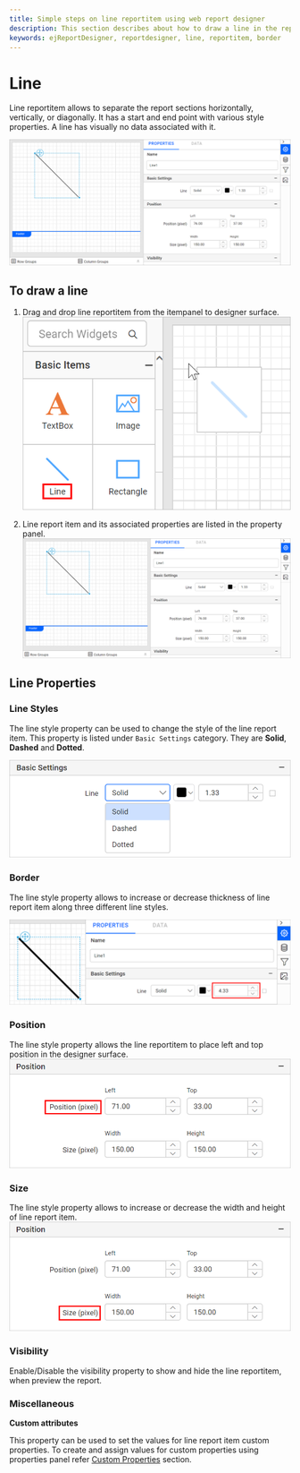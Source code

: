 ```yaml
---
title: Simple steps on line reportitem using web report designer
description: This section describes about how to draw a line in the report and its properties using the Bold Report Designer
keywords: ejReportDesigner, reportdesigner, line, reportitem, border
---
```


# Line

Line reportitem allows to separate the report sections  horizontally, vertically, or diagonally. It has a start and end point with various style properties. A line has visually no data associated with it.

![Line report item in design area](/static/assets/on-premise/images/report-designer/report-items/line/line-reportitem-designarea.png)

## To draw a line

1. Drag and drop line reportitem from the itempanel to designer surface.
![Drag and drop line report item in design area](/static/assets/on-premise/images/report-designer/report-items/line/drag-drop-line-reportitem.png)

2. Line report item and its associated properties are listed in the property panel.
![Line report item in design area](/static/assets/on-premise/images/report-designer/report-items/line/line-reportitem-designarea.png)

## Line Properties

### Line Styles

The line style property can be used to change the style of the line report item. This property is listed under `Basic Settings` category. They are **Solid**, **Dashed** and **Dotted**.

![Line reportitem different styles](/static/assets/on-premise/images/report-designer/report-items/line/line-style-types.png)

### Border

The line style property allows to increase or decrease thickness of line report item along three different line styles.

![Line reportitem border styles](/static/assets/on-premise/images/report-designer/report-items/line/line-reportitem-border.png)

### Position

The line style property allows the line reportitem to place left and top position in the designer surface.
![Line report item in postion change](/static/assets/on-premise/images/report-designer/report-items/line/line-reportitem-position.png)

### Size

The line style property allows to increase or decrease the width and height of line report item.
![Line report item in size change](/static/assets/on-premise/images/report-designer/report-items/line/line-reportitem-size.png)

### Visibility

Enable/Disable the visibility property to show and hide the line reportitem, when preview the report.

### Miscellaneous

<span style="font-weight:bold">Custom attributes</span>

This property can be used to set the values for line report item custom properties. To create and assign values for custom properties using properties panel refer [Custom Properties](./../../compose-report/common-properties/#custom-properties) section.